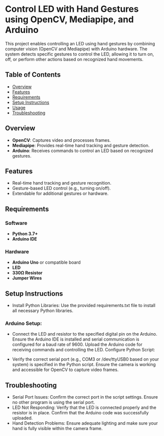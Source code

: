 # Control LED with Hand Gestures using OpenCV, Mediapipe, and Arduino

This project enables controlling an LED using hand gestures by combining computer vision (OpenCV and Mediapipe) with Arduino hardware. The system detects specific gestures to control the LED, allowing it to turn on, off, or perform other actions based on recognized hand movements.

## Table of Contents
- [Overview](#overview)
- [Features](#features)
- [Requirements](#requirements)
- [Setup Instructions](#setup-instructions)
- [Usage](#usage)
- [Troubleshooting](#troubleshooting)

## Overview
- **OpenCV**: Captures video and processes frames.
- **Mediapipe**: Provides real-time hand tracking and gesture detection.
- **Arduino**: Receives commands to control an LED based on recognized gestures.

## Features
- Real-time hand tracking and gesture recognition.
- Gesture-based LED control (e.g., turning on/off).
- Extendable for additional gestures or hardware.

## Requirements

### Software
- **Python 3.7+**
- **Arduino IDE**
  
### Hardware
- **Arduino Uno** or compatible board
- **LED**
- **330Ω Resistor**
- **Jumper Wires**

## Setup Instructions
- Install Python Libraries: Use the provided requirements.txt file to install all necessary Python libraries.

 ### Arduino Setup:
 - Connect the LED and resistor to the specified digital pin on the Arduino.
Ensure the Arduino IDE is installed and serial communication is configured for a baud rate of 9600.
Upload the Arduino code for receiving commands and controlling the LED.
Configure Python Script:

- Verify the correct serial port (e.g., COM3 or /dev/ttyUSB0 based on your system) is specified in the Python script.
Ensure the camera is working and accessible for OpenCV to capture video frames.


## Troubleshooting
- Serial Port Issues: Confirm the correct port in the script settings. Ensure no other program is using the serial port.
- LED Not Responding: Verify that the LED is connected properly and the resistor is in place. Confirm that the Arduino code was successfully uploaded.
- Hand Detection Problems: Ensure adequate lighting and make sure your hand is fully visible within the camera frame.
